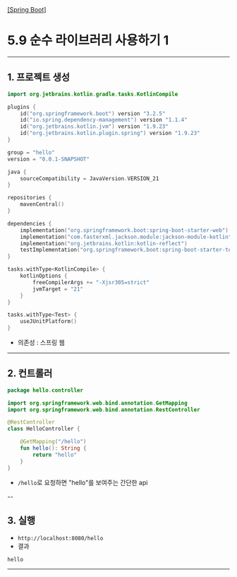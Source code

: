 <nav>
    <a href="../.." target="_blank">[Spring Boot]</a>
</nav>

# 5.9 순수 라이브러리 사용하기 1

---

## 1. 프로젝트 생성
```kotlin
import org.jetbrains.kotlin.gradle.tasks.KotlinCompile

plugins {
	id("org.springframework.boot") version "3.2.5"
	id("io.spring.dependency-management") version "1.1.4"
	id("org.jetbrains.kotlin.jvm") version "1.9.23"
	id("org.jetbrains.kotlin.plugin.spring") version "1.9.23"
}

group = "hello"
version = "0.0.1-SNAPSHOT"

java {
	sourceCompatibility = JavaVersion.VERSION_21
}

repositories {
	mavenCentral()
}

dependencies {
	implementation("org.springframework.boot:spring-boot-starter-web")
	implementation("com.fasterxml.jackson.module:jackson-module-kotlin")
	implementation("org.jetbrains.kotlin:kotlin-reflect")
	testImplementation("org.springframework.boot:spring-boot-starter-test")
}

tasks.withType<KotlinCompile> {
	kotlinOptions {
		freeCompilerArgs += "-Xjsr305=strict"
		jvmTarget = "21"
	}
}

tasks.withType<Test> {
	useJUnitPlatform()
}
```
- 의존성 : 스프링 웹

---

## 2. 컨트롤러
```kotlin
package hello.controller

import org.springframework.web.bind.annotation.GetMapping
import org.springframework.web.bind.annotation.RestController

@RestController
class HelloController {

    @GetMapping("/hello")
    fun hello(): String {
        return "hello"
    }
}
```
- `/hello`로 요청하면 "hello"를 보여주는 간단한 api

--

## 3. 실행
- `http://localhost:8080/hello`
- 결과
```text
hello
```

---
